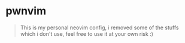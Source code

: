 # pwnvim

> This is my personal neovim config, i removed some of the stuffs which i don't use, feel free to use it at your own risk :)
